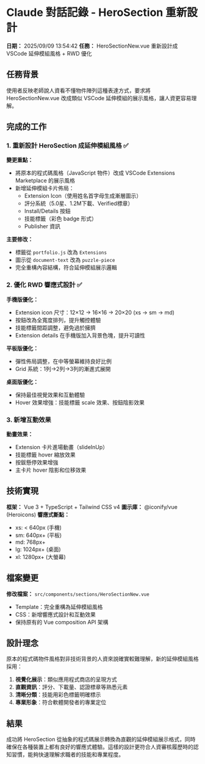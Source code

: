 # Claude 對話記錄 - HeroSection 重新設計

**日期：** 2025/09/09 13:54:42
**任務：** HeroSectionNew.vue 重新設計成 VSCode 延伸模組風格 + RWD 優化

## 任務背景

使用者反映老師說人資看不懂物件陣列這種表達方式，要求將 HeroSectionNew.vue 改成類似 VSCode 延伸模組的展示風格，讓人資更容易理解。

## 完成的工作

### 1. 重新設計 HeroSection 成延伸模組風格 ✅

**變更重點：**
- 將原本的程式碼風格（JavaScript 物件）改成 VSCode Extensions Marketplace 的展示風格
- 新增延伸模組卡片佈局：
  - Extension Icon（使用姓名首字母生成漸層圖示）
  - 評分系統（5.0星、1.2M下載、Verified標章）
  - Install/Details 按鈕
  - 技能標籤（彩色 badge 形式）
  - Publisher 資訊

**主要修改：**
- 標籤從 `portfolio.js` 改為 `Extensions`
- 圖示從 `document-text` 改為 `puzzle-piece`
- 完全重構內容結構，符合延伸模組展示邏輯

### 2. 優化 RWD 響應式設計 ✅

**手機版優化：**
- Extension icon 尺寸：12×12 → 16×16 → 20×20 (xs → sm → md)
- 按鈕改為全寬度排列，提升觸控體驗
- 技能標籤間距調整，避免過於擁擠
- Extension details 在手機版加入背景色塊，提升可讀性

**平板版優化：**
- 彈性佈局調整，在中等螢幕維持良好比例
- Grid 系統：1列→2列→3列的漸進式展開

**桌面版優化：**
- 保持最佳視覺效果和互動體驗
- Hover 效果增強：技能標籤 scale 效果、按鈕陰影效果

### 3. 新增互動效果

**動畫效果：**
- Extension 卡片進場動畫（slideInUp）
- 技能標籤 hover 縮放效果
- 按鈸懸停效果增強
- 主卡片 hover 陰影和位移效果

## 技術實現

**框架：** Vue 3 + TypeScript + Tailwind CSS v4
**圖示庫：** @iconify/vue (Heroicons)
**響應式斷點：** 
- xs: < 640px (手機)
- sm: 640px+ (平板)
- md: 768px+ 
- lg: 1024px+ (桌面)
- xl: 1280px+ (大螢幕)

## 檔案變更

**修改檔案：** `src/components/sections/HeroSectionNew.vue`
- Template：完全重構為延伸模組風格
- CSS：新增響應式設計和互動效果
- 保持原有的 Vue composition API 架構

## 設計理念

原本的程式碼物件風格對非技術背景的人資來說確實較難理解，新的延伸模組風格採用：

1. **視覺化展示**：類似應用程式商店的呈現方式
2. **直觀資訊**：評分、下載量、認證標章等熟悉元素
3. **清晰分類**：技能用彩色標籤明確標示
4. **專業形象**：符合軟體開發者的專業定位

## 結果

成功將 HeroSection 從抽象的程式碼展示轉換為直觀的延伸模組展示格式，同時確保在各種裝置上都有良好的響應式體驗。這樣的設計更符合人資審核履歷時的認知習慣，能夠快速理解求職者的技能和專業程度。